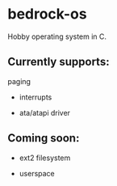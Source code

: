 # bedrock-os
Hobby operating system in C.

## Currently supports:
  paging
  
  - interrupts
  
  - ata/atapi driver
  
## Coming soon:
  - ext2 filesystem
  
  - userspace
  
